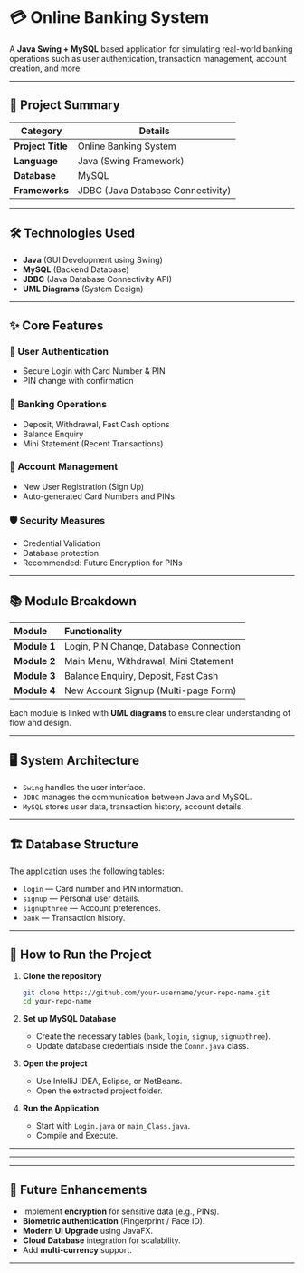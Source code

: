 # 💳 Online Banking System

A **Java Swing + MySQL** based application for simulating real-world banking operations such as user authentication, transaction management, account creation, and more.  


---

## 📌 Project Summary

| Category         | Details                                     |
|------------------|---------------------------------------------|
| **Project Title** | Online Banking System                      |
| **Language**      | Java (Swing Framework)                     |
| **Database**      | MySQL                                       |
| **Frameworks**    | JDBC (Java Database Connectivity)          |


---

## 🛠️ Technologies Used

- **Java** (GUI Development using Swing)
- **MySQL** (Backend Database)
- **JDBC** (Java Database Connectivity API)
- **UML Diagrams** (System Design)

---

## ✨ Core Features

### 🔐 User Authentication
- Secure Login with Card Number & PIN
- PIN change with confirmation

### 🏦 Banking Operations
- Deposit, Withdrawal, Fast Cash options
- Balance Enquiry
- Mini Statement (Recent Transactions)

### 📝 Account Management
- New User Registration (Sign Up)
- Auto-generated Card Numbers and PINs

### 🛡️ Security Measures
- Credential Validation
- Database protection
- Recommended: Future Encryption for PINs

---

## 📚 Module Breakdown

| Module | Functionality |
|:-------|:--------------|
| **Module 1** | Login, PIN Change, Database Connection |
| **Module 2** | Main Menu, Withdrawal, Mini Statement |
| **Module 3** | Balance Enquiry, Deposit, Fast Cash |
| **Module 4** | New Account Signup (Multi-page Form) |

Each module is linked with **UML diagrams** to ensure clear understanding of flow and design.

---

## 🖥️ System Architecture

- `Swing` handles the user interface.
- `JDBC` manages the communication between Java and MySQL.
- `MySQL` stores user data, transaction history, account details.

---

## 🏗️ Database Structure

The application uses the following tables:
- `login` — Card number and PIN information.
- `signup` — Personal user details.
- `signupthree` — Account preferences.
- `bank` — Transaction history.

---

## 🚀 How to Run the Project

1. **Clone the repository**
    ```bash
    git clone https://github.com/your-username/your-repo-name.git
    cd your-repo-name
    ```

2. **Set up MySQL Database**
   - Create the necessary tables (`bank`, `login`, `signup`, `signupthree`).
   - Update database credentials inside the `Connn.java` class.

3. **Open the project**
   - Use IntelliJ IDEA, Eclipse, or NetBeans.
   - Open the extracted project folder.

4. **Run the Application**
   - Start with `Login.java` or `main_Class.java`.
   - Compile and Execute.

---

---



---

## 🎯 Future Enhancements

- Implement **encryption** for sensitive data (e.g., PINs).
- **Biometric authentication** (Fingerprint / Face ID).
- **Modern UI Upgrade** using JavaFX.
- **Cloud Database** integration for scalability.
- Add **multi-currency** support.

---


